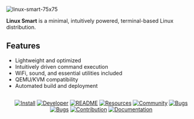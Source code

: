 
![linux-smart-75x75](https://github.com/user-attachments/assets/e6cec3ac-b0b0-4928-a8fb-bbbefa7bfde4)

**Linux Smart** is a minimal, intuitively powered, terminal-based Linux distribution.

## Features
- Lightweight and optimized
- Intuitively driven command execution
- WiFi, sound, and essential utilities included
- QEMU/KVM compatibility
- Automated build and deployment

## 
<p align="center">
  <a href="https://github.com/linux-smart/linux-smart/blob/main/docs/INSTALL.md"><img src="https://img.icons8.com/?size=100&id=37823&format=png&color=22C3E6" alt="Install"></a>
  <a href="https://github.com/linux-smart/linux-smart/blob/main/docs/DEVELOPER.md"><img src="https://img.icons8.com/?size=100&id=SQzCuGgBP3on&format=png&color=22C3E6" alt="Developer"></a>
  <a href="https://github.com/linux-smart/linux-smart/blob/main/docs/README.md"><img src="https://img.icons8.com/?size=100&id=VUckOuTyLQ7W&format=png&color=22C3E6" alt="README"></a>
  <a href="https://github.com/linux-smart/linux-smart/blob/main/docs/RESOURCES.md"><img src="https://img.icons8.com/?size=100&id=ZdiFEhDnZ9kk&format=png&color=22C3E6" alt="Resources"></a>
  <a href="https://github.com/linux-smart/linux-smart/blob/main/docs/COMMUNITY.md"><img src="https://img.icons8.com/?size=100&id=JwQbESRFaaa1&format=png&color=22C3E6" alt="Community"></a>
  <a href="https://github.com/linux-smart/linux-smart/blob/main/docs/BUGS.md"><img src="https://img.icons8.com/?size=100&id=MB5CRcW9coKA&format=png&color=22C3E6" alt="Bugs"></a>
  <a href="https://github.com/linux-smart/linux-smart/blob/main/docs/BUGS.md"><img src="https://img.icons8.com/?size=100&id=113122&format=png&color=22C3E6" alt="Bugs"></a>
  <a href="https://github.com/linux-smart/linux-smart/blob/main/docs/CONTRIBUTION.md"><img src="https://img.icons8.com/?size=100&id=7749&format=png&color=22C3E6" alt="Contribution"></a>
  <a href="https://github.com/linux-smart/linux-smart/blob/main/docs/DOCUMENTATION.md"><img src="https://img.icons8.com/size=100&id=9blJF1yB01VU&format=png&color=22C3E6" alt="Documentation"></a>
</p>

